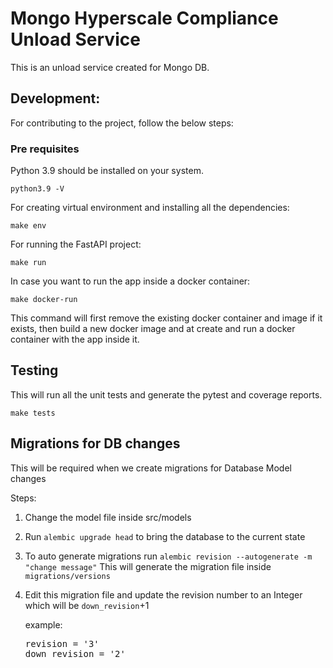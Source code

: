 [//]: # (Copyright \(c\) 2023 by Delphix. All rights reserved.)

# Mongo Hyperscale Compliance Unload Service

This is an unload service created for Mongo DB.

## Development:

For contributing to the project, follow the below steps:

### Pre requisites

Python 3.9 should be installed on your system.

    python3.9 -V

For creating virtual environment and installing all the dependencies:

    make env

For running the FastAPI project:

    make run

In case you want to run the app inside a docker container:
    
    make docker-run

This command will first remove the existing docker container and image if it exists,
then build a new docker image and at create and run a docker container with the app inside it.



## Testing

This will run all the unit tests and generate the pytest and coverage reports.

    make tests


## Migrations for DB changes

This will be required when we create migrations for Database Model changes

Steps:
1. Change the model file inside src/models
2. Run `alembic upgrade head` to bring the database to the current state
3. To auto generate migrations run `alembic revision --autogenerate -m "change message"`
    This will generate the migration file inside `migrations/versions`
4. Edit this migration file and update the revision number to an Integer which will be `down_revision`+1 
   
   example: 
   
   <pre>revision = '3'
   down_revision = '2'
   </pre>

